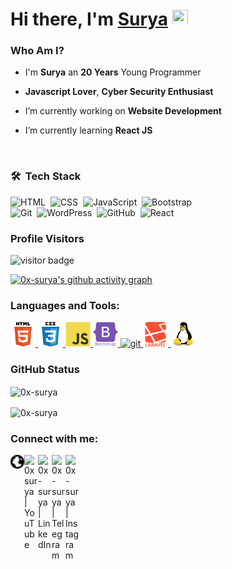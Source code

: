 ### <h1>Hi there, I'm <a href="">Surya</a> <img src="https://media.giphy.com/media/hvRJCLFzcasrR4ia7z/giphy.gif" height="25px" width="25px"></h1>



### Who Am I?

- I'm **Surya** an **20 Years** Young Programmer

- **Javascript Lover**, **Cyber Security Enthusiast**

- I’m currently working on **Website Development**

- I’m currently learning **React JS**


<br />

### 🛠 &nbsp;Tech Stack

![HTML](https://img.shields.io/badge/-HTML-05122A?style=flat&logo=HTML5)&nbsp;
![CSS](https://img.shields.io/badge/-CSS-05122A?style=flat&logo=CSS3&logoColor=1572B6)&nbsp;
![JavaScript](https://img.shields.io/badge/-JavaScript-05122A?style=flat&logo=javascript)&nbsp;
![Bootstrap](https://img.shields.io/badge/-Bootstrap-05122A?style=flat&logo=bootstrap&logoColor=563D7C)\
![Git](https://img.shields.io/badge/-Git-05122A?style=flat&logo=git)&nbsp;
![WordPress](https://img.shields.io/badge/-WordPress-05122A?style=flat&logo=wordpress)&nbsp;
![GitHub](https://img.shields.io/badge/-GitHub-05122A?style=flat&logo=github)&nbsp;
![React](https://img.shields.io/badge/-React-05122A?style=flat&logo=react)&nbsp;
<br />

### Profile Visitors 
![visitor badge](https://visitor-badge.glitch.me/badge?page_id=0x-surya.visitor-badge&left_color=black&right_color=blue)
<br />

[![0x-surya's github activity graph](https://activity-graph.herokuapp.com/graph?username=0x-surya&bg_color=000000&color=777777&line=ffffff&point=1adbce&area=true&hide_border=true)](https://github.com/0x-surya/github-readme-activity-graph)


<h3 align="left">Languages and Tools:</h3>
<p align="left"> <a href="https://www.w3.org/html/" target="_blank"> <img src="https://raw.githubusercontent.com/devicons/devicon/master/icons/html5/html5-original-wordmark.svg" alt="html5" width="40" height="40"/> </a> <a href="https://www.w3schools.com/css/" target="_blank"> <img src="https://raw.githubusercontent.com/devicons/devicon/master/icons/css3/css3-original-wordmark.svg" alt="css3" width="40" height="40"/> </a> <a href="https://developer.mozilla.org/en-US/docs/Web/JavaScript" target="_blank"> <img src="https://raw.githubusercontent.com/devicons/devicon/master/icons/javascript/javascript-original.svg" alt="javascript" width="40" height="40"/> </a> <a href="https://getbootstrap.com" target="_blank"> <img src="https://raw.githubusercontent.com/devicons/devicon/master/icons/bootstrap/bootstrap-plain-wordmark.svg" alt="bootstrap" width="40" height="40"/> </a> <a href="https://git-scm.com/" target="_blank"> <img src="https://www.vectorlogo.zone/logos/git-scm/git-scm-icon.svg" alt="git" width="40" height="40"/> </a> <a href="https://laravel.com/" target="_blank"> <img src="https://raw.githubusercontent.com/devicons/devicon/master/icons/laravel/laravel-plain-wordmark.svg" alt="laravel" width="40" height="40"/> </a> <a href="https://www.linux.org/" target="_blank"> <img src="https://raw.githubusercontent.com/devicons/devicon/master/icons/linux/linux-original.svg" alt="linux" width="40" height="40"/> </a> </p>


### GitHub Status 

<p><img width="494" align="center" src="https://github-readme-stats.vercel.app/api/top-langs?username=0x-surya&show_icons=true&locale=en&layout=compact" alt="0x-surya" /></p>

<p><img align="center" src="https://github-readme-stats.vercel.app/api?username=0x-surya&show_icons=true&locale=en" alt="0x-surya" /></p>

### Connect with me:

[<img align="left" alt="0x-surya.github.io" width="22px" src="https://raw.githubusercontent.com/iconic/open-iconic/master/svg/globe.svg" />][website]
[<img align="left" alt="0xsurya | YouTube" width="22px" src="https://cdn.jsdelivr.net/npm/simple-icons@v3/icons/youtube.svg" />][youtube]
[<img align="left" alt="0x-surya | LinkedIn" width="22px" src="https://cdn.jsdelivr.net/npm/simple-icons@v3/icons/linkedin.svg" />][linkedin]
[<img align="left" alt="0x-surya | Telegram" width="22px" src="https://cdn-icons-png.flaticon.com/512/906/906377.png" />][telegram]
[<img align="left" alt="0x-surya | Instagram" width="22px" src="https://cdn.jsdelivr.net/npm/simple-icons@v3/icons/instagram.svg" />][instagram]

[website]: https://0x-surya.github.io/
[youtube]: https://www.youtube.com/channel/UCVy4BdB2wii0-lE1arqgKUA
[instagram]: https://www.instagram.com/surya_official_17/
[linkedin]: https://www.linkedin.com/in/0x-surya-53577a202
[telegram]: https://t.me/Wh1t3d3v1l_19



